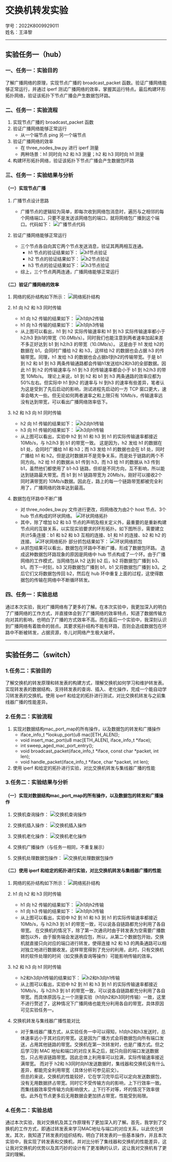 # 交换机转发实验

学号：2022K8009929011  
姓名：王泽黎  

---

## 实验任务一（hub）

### 一、任务一：实验目的

了解广播网络的原理，实现节点广播的 broadcast_packet 函数。验证广播网络能够正常运行，并通过 iperf 测试广播网络的效率，掌握其运行特点。最后构建环形拓扑网络，验证该拓扑下节点广播会产生数据包环路。

### 二、任务一：实验流程

1. 实现节点广播的 broadcast_packet 函数
2. 验证广播网络能够正常运行
   - 从一个端节点 ping 另一个端节点
3. 验证广播网络的效率
   - 在 three_nodes_bw.py 进行 iperf 测量
   - 两种场景：h1 同时向 h2 和 h3 测量；h2 和 h3 同时向 h1 测量  
4. 构建环形拓扑网络，验证该拓扑下节点广播会产生数据包环路  

### 三、任务一：实验结果与分析

#### （一）实现节点广播

1. 广播节点设计思路
   - 广播节点的逻辑较为简单，即每次收到网络包消息时，遍历与之相邻的每个网络端口，只要不是发送该网络包的端口，就将网络包广播到这个端口。代码如下：
    ![广播节点代码](./img/hub_broadcast.png)

2. 验证广播网络能够正常运行
   - 三个节点各自向其它两个节点发送消息，验证其两两相互连通。
     - h1 节点的验证结果如下：
        ![h1节点验证](./img/h1_ping.png)
     - h2 节点的验证结果如下：
        ![h2节点验证](./img/h2_ping.png)
     - h3 节点的验证结果如下：
        ![h3节点验证](./img/h3_ping.png)
   - 综上，三个节点两两连通，广播网络能够正常运行  

#### （二）验证广播网络的效率

1. 网络的拓扑结构如下所示：
    ![网络拓扑结构](./img/hub1.png)

2. h1 向 h2 和 h3 同时传输
   - h1 向 h2 传输的结果如下：
        ![h1向h2传输](./img/hub_h1c_h2s.png)
   - h1 向 h3 传输的结果如下：
        ![h1向h3传输](./img/hub_h1c_h3s.png)
   - 从上图可以看出，h1 到 h2 实际传输速率和 h1 到 h3 实际传输速率都小于h2/h3 到b1的带宽（10.0Mb/s）。同时我们也能注意到两者速率加起来差不多正好达到 b1 到 h2/h3 的带宽（10.0Mb/s）。
   这是由于 h1 发给 h2的数据在 b1，会同时广播给 h2 和 h3，这样给 h2 的数据也会占据 h3 的传输带宽。同理，h1 发给 h3 的数据也会占据b1到h2的传输带宽。于是 b1 到 h2 和 b1 到 h3 两条传输通路都会传输h1发送给h2和h3的全部数据。因此 h1 到 h2 的传输速率与 h1 到 h3 的传输速率都会小于 b1 到 h2/h3 的带宽 10Mb/s。
   理论上来说，b1 到 h2 和 b1 到 h3 两条通路的效率应都为 50%左右。但实际中 h1 到h2 的速率与 hl 到h3 的速率有些差异，笔者认为这是受到了先后启动的影响，测试进程先启动的一方 TCP 窗口更大，速率会略大一些。但无论如何两者速率之和上限只有 10Mb/s，传输速率远没有达到带宽，可以看出广播网络效率低下。

3. h2 和 h3 向 h1 同时传输
   - h2 向 h1 传输的结果如下：
        ![h2向h1传输](./img/hub_h2c_h1s.png)
   - h3 向 h1 传输的结果如下：
        ![h3向h1传输](./img/hub_h3c_h1s.png)
   - 从上图可以看出，实验中 h2 到 h1 和 h3 到 h1 的实际传输速率都接近 10Mb/s，与 h2/h3 到 b1 的带宽一致。
   这是因为，h2 发给 h1 的数据在 b1 处，会同时广播给 h1 和 h3；而 h3 发给 h1 的数据也会在 b1 处，同时广播给 h1 和 h2。但是这时数据并不是竞争关系，而是处于链路的两个不同方向。h2 给 h1 的数据从 b1 传到 h3，而 h3 给 h1 的数据从 h3 传到 b1，虽然他们都使用了 b1-h3 链路，但却是不同方向，互不影响，所以能达到链路最大带宽。而 b1 到 h1 链路带宽为 20Mb/s，刚好可以接收2个同时满带宽的 10Mb/s数据。因此在，路上的每一个链路带宽都被完全利用了，广播网络的效率达到最高。

4. 数据包在环路中不断广播
   - 对 three_nodes_bw.py 文件进行更改，将网络改为由2个 host 节点、3个 hub 节点构成的环状网络。
    ![环状网络拓扑](./img/hub2.png)
   - 其中，除了增加 b2 和 b3 节点的声明及相关定义外，最重要的是重新构建节点间的互联关系，以实现实验要求的环形拓扑。如下图所示，需要建立共计5条连接：b1 和 b2 和 b3 互相的连接、b1 和 h1 的连接、b2 和 h2 的连接。
   ![环状网络拓扑](./img/hub_loop_code.png)
   部分抓包结果如下：
   ![环状网络抓包](./img/loop.png)
   - 从抓包结果可以看出，数据包在环路中不断广播，形成了数据包环路。
   造成这种数据包环路现象的原因是网络中 hub 节点构成了一个环。由于广播网络的工作模式，当网络包从 h2 达到 b2 后，b2 将数据包广播到 b3、b1。而下一时刻，b3 又将数据包广播到 b1，b1 又将数据包广播到 b3。之后它们又将数据包传回 b2，然后在 hub 环中重复上面的过程，这使得数据包的传输在网络中不断循环转发。

### 四、任务一：实验总结

通过本次实验，我对广播网络有了更多的了解。在本次实验中，我更加深入的明白了广播网络的工作方式，并直接体会到了广播网络的效率特点，知道了数据传输方向对其的影响，也明白了广播的方式效率不高。而在最后一个实验中，我深刻认识到广播网络有着致命的弱点。其要求拓扑结构不能有环路，否则会造成数据包在环路中不断被转发，占据资源，冬儿对网络产生极大破坏。

---

## 实验任务二（switch）

### 1.任务二：实验目的

了解交换机的转发原理和转发表的构建方式，理解交换机如何学习和维护转发表。实现转发表的数据结构，支持转发表的查询、插入、老化操作，完成一个能自动学习转发表的交换机。使用 iperf 和给定的拓扑进行测试，对比交换机转发与之前集线器广播的性能差异。  

### 2.任务二：实验流程

1. 实现对数据结构mac_port_map的所有操作，以及数据包的转发和广播操作
   - iface_info_t *lookup_port(u8 mac[ETH_ALEN]);
   - void insert_mac_port(u8 mac[ETH_ALEN], iface_info_t \*iface);
   - int sweep_aged_mac_port_entry();
   - void broadcast_packet(iface_info_t \*iface, const char \*packet, int len);
   - void handle_packet(iface_info_t *iface, char \*packet, int len);
2. 使用 iperf 和给定的拓扑进行实验，对比交换机转发与集线器广播的性能

### 3.任务二：实验结果与分析

#### （一）实现对数据结构mac_port_map的所有操作，以及数据包的转发和广播操作

1. 交换机查询操作：
    ![交换机查询操作](./img/switch_mac_lookup.png)

2. 交换机插入操作：
    ![交换机插入操作](./img/switch_mac_insert.png)

3. 交换机老化操作：
    ![交换机老化操作](./img/switch_mac_sweeping.png)

4. 交换机广播操作（与任务一相同，不重复展示）

5. 交换机处理数据包操作：
    ![交换机处理数据包操作](./img/switch_handle_packet.png)

#### （二）使用 iperf 和给定的拓扑进行实验，对比交换机转发与集线器广播的性能

1. 网络的拓扑结构如下所示：
    ![网络拓扑结构](./img/switch.png)

2. h1 向 h2 和 h3 同时传输
   - h1 向 h2 传输的结果如下：
        ![h1向h2传输](./img/switch_h1_h2.png)
   - h1 向 h3 传输的结果如下：
        ![h1向h3传输](./img/switch_h1_h3.png)
   - 从上图可以看出，实验中 h2 到 h1 和 h3 到 h1 的实际传输速率都接近 10Mb/s，与 h2/h3 到 b1 的带宽一致，可以说各自链路都充分利用了各自带宽。
   在交换机的情况下，除了第一次通讯时由于转发表为空需要广播数据包以外，由于服务端会发送响应包，所以，从第二个数据包开始，交换机就直接只向对应的端口进行转发，使得连接 h2 和 h3 的两条通路可以相对独立地进行数据收发。这样带宽得到了充分的利用，此时，只有交换机转的软件处理的时间（如交换表查询等操作）可能影响传输的效率。

3. h2 和 h3 向 h1 同时传输
   - h2和h3向h1传输的结果如下：
        ![h2和h3向h1传输](./img/switch_h2_h3_h1.png)
   - 从上图可以看出，实验中 h2 到 h1 和 h3 到 h1 的实际传输速率都接近 10Mb/s，与 h2/h3 到 b1 的带宽一致，可以说各自链路都充分利用了各自带宽。而具体原因与上一个测量实验（h1向h2和h3同时传输）一致，这里不进行赘述了，这种情况下广播网络也能充分利用各自的带宽，具体原因可见实验任务一。  

4. 交换机转发与集线器广播性能对比
   - 对于集线器广播方式，从实验任务一中可以得知，h1向h2和h3发送时，总体速率远小于其对应的带宽。这是因为广播方式会将数据包向所有端口发送，占用其他链路的带宽。交换机在第一次转发时，也是广播方式。但之后学习到 MAC 地址和端口的对应关系之后，就只向目的端口发送数据包，只占用该链路带宽。因此总体上利用率可以拉满，实际传输速率接近满带宽。
   而对于 h2和 h3同时向h1发送数据时，集线器和交换机没有什么差异，都能完全利用带宽（具体分析可参见前文）。  
   但总的来说，交换机的性能较好，它在学习完毕后可以定向发送数据包，没有无用数据挤占带宽。同时它不受传输方向的影响，上下行效率一致。而集线器效率受传输方向影响很大，上下行不对等，坏的情况下效率很低。此外在节点更多后无用数据会更加挤占带宽，性能受到局限。  

### 4.任务二：实验总结

通过本次实验，我对交换机及其工作原理有了更加深入的了解。首先，我学到了交换机的工作方式，即通过转发表来学习MAC地址与端口的对应关系，以此优化转发。其次，我知道了转发表的组织结构，明白了转发表的一些基本操作，并且本次实验中，我实现了转发表和交换机，并对比分析了集线器和交换机的性能差异，这让我对交换机的优势以及其巧妙的设计有了更准确的认识，这让我对交换机有了更深的理解。
